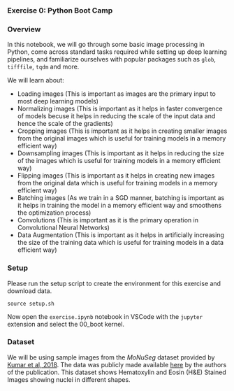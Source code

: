 ### Exercise 0: Python Boot Camp

### Overview

In this notebook, we will go through some basic image processing in Python, come across standard tasks required while setting up deep learning pipelines, and familiarize ourselves with popular packages such as `glob`, `tifffile`, `tqdm` and more.

We will learn about:

- Loading images (This is important as images are the primary input to most deep learning models)
- Normalizing images (This is important as it helps in faster convergence of models becuse it helps in reducing the scale of the input data and hence the scale of the gradients)
- Cropping images (This is important as it helps in creating smaller images from the original images which is useful for training models in a memory efficient way)
- Downsampling images (This is important as it helps in reducing the size of the images which is useful for training models in a memory efficient way)
- Flipping images (This is important as it helps in creating new images from the original data which is useful for training models in a memory efficient way)
- Batching images (As we train in a SGD manner, batching is important as it helps in training the model in a memory efficient way and smoothens the optimization process)
- Convolutions (This is important as it is the primary operation in Convolutional Neural Networks)
- Data Augmentation (This is important as it helps in artificially increasing the size of the training data which is useful for training models in a data efficient way)

### Setup

Please run the setup script to create the environment for this exercise and download data.

```
source setup.sh
```

Now open the `exercise.ipynb` notebook in VSCode with the `jupyter` extension and select the 00_boot kernel.


### Dataset

We will be using sample images from the _MoNuSeg_ dataset provided by [Kumar et al, 2018](https://ieeexplore.ieee.org/document/8880654). The data was publicly made available [here](https://monuseg.grand-challenge.org/) by the authors of the publication.
This dataset shows Hematoxylin and Eosin (H&E) Stained Images showing nuclei in different shapes.
